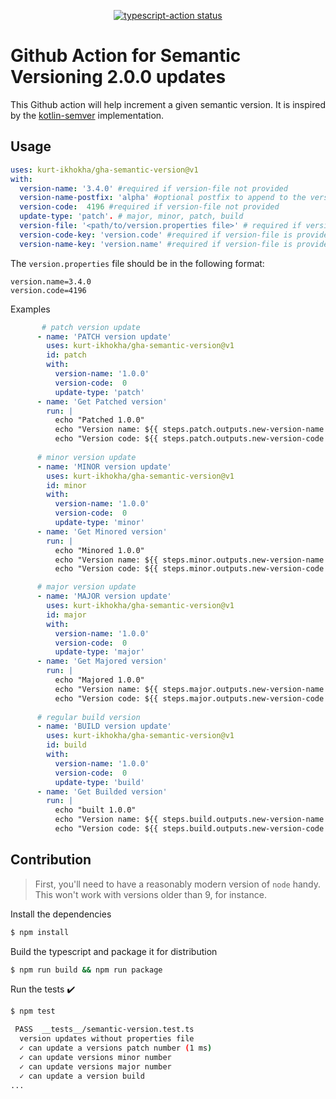 <p align="center">
  <a href="https://github.com/actions/typescript-action/actions"><img alt="typescript-action status" src="https://github.com/actions/typescript-action/workflows/build-test/badge.svg"></a>
</p>

# Github Action for Semantic Versioning 2.0.0 updates

This Github action will help increment a given semantic version. It is inspired by the [kotlin-semver](https://github.com/z4kn4fein/kotlin-semver) implementation. 

## Usage

```yaml
uses: kurt-ikhokha/gha-semantic-version@v1
with:
  version-name: '3.4.0' #required if version-file not provided
  version-name-postfix: 'alpha' #optional postfix to append to the version name
  version-code:  4196 #required if version-file not provided
  update-type: 'patch'. # major, minor, patch, build 
  version-file: '<path/to/version.properties file>' # required if version-name and version-code are not provided
  version-code-key: 'version.code' #required if version-file is provided and is the key name for the version code in the provided properties file
  version-name-key: 'version.name' #required if version-file is provided and is the key name for the version name in the provided properties file
```
The `version.properties` file should be in the following format:

```properties
version.name=3.4.0
version.code=4196
```


Examples
```yaml
       # patch version update
      - name: 'PATCH version update'
        uses: kurt-ikhokha/gha-semantic-version@v1
        id: patch
        with:
          version-name: '1.0.0'
          version-code:  0
          update-type: 'patch'
      - name: 'Get Patched version'
        run: |
          echo "Patched 1.0.0"
          echo "Version name: ${{ steps.patch.outputs.new-version-name }}"
          echo "Version code: ${{ steps.patch.outputs.new-version-code }}"
     
      # minor version update
      - name: 'MINOR version update'
        uses: kurt-ikhokha/gha-semantic-version@v1
        id: minor
        with:
          version-name: '1.0.0'
          version-code:  0
          update-type: 'minor'
      - name: 'Get Minored version'
        run: |
          echo "Minored 1.0.0"
          echo "Version name: ${{ steps.minor.outputs.new-version-name }}"
          echo "Version code: ${{ steps.minor.outputs.new-version-code }}"

      # major version update
      - name: 'MAJOR version update'
        uses: kurt-ikhokha/gha-semantic-version@v1
        id: major
        with:
          version-name: '1.0.0'
          version-code:  0
          update-type: 'major'
      - name: 'Get Majored version'
        run: |
          echo "Majored 1.0.0"
          echo "Version name: ${{ steps.major.outputs.new-version-name }}"
          echo "Version code: ${{ steps.major.outputs.new-version-code }}"
        
      # regular build version   
      - name: 'BUILD version update'
        uses: kurt-ikhokha/gha-semantic-version@v1
        id: build
        with:
          version-name: '1.0.0'
          version-code:  0
          update-type: 'build'
      - name: 'Get Builded version'
        run: |
          echo "built 1.0.0"
          echo "Version name: ${{ steps.build.outputs.new-version-name }}"
          echo "Version code: ${{ steps.build.outputs.new-version-code }}"
```



## Contribution

> First, you'll need to have a reasonably modern version of `node` handy. This won't work with versions older than 9, for instance.

Install the dependencies  

```bash
$ npm install
```

Build the typescript and package it for distribution

```bash
$ npm run build && npm run package
```

Run the tests :heavy_check_mark:  

```bash
$ npm test

 PASS  __tests__/semantic-version.test.ts
  version updates without properties file
  ✓ can update a versions patch number (1 ms)
  ✓ can update versions minor number
  ✓ can update versions major number
  ✓ can update a version build
...
```
